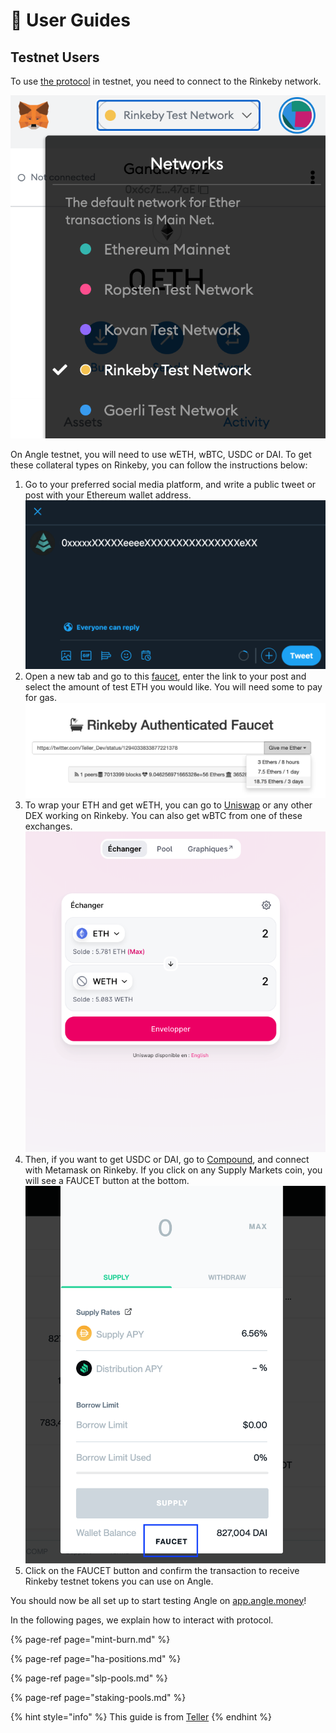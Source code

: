 # 📔 User Guides

## Testnet Users

To use [the protocol](https://app.angle.money) in testnet, you need to connect to the Rinkeby network.

![Metamask Rinkeby](../../.gitbook/assets/metamask-rinkeby-userguide.jpg)

On Angle testnet, you will need to use wETH, wBTC, USDC or DAI. To get these collateral types on Rinkeby, you can follow the instructions below:

1. Go to your preferred social media platform, and write a public tweet or post with your Ethereum wallet address.
![Ethereum Address Tweet](../../.gitbook/assets/tweet-address-userguide.png)
2. Open a new tab and go to this [faucet](https://faucet.rinkeby.io/), enter the link to your post and select the amount of test ETH you would like. You will need some to pay for gas.
![Faucet](../../.gitbook/assets/rinkeby-ethfaucet-userguide.png)
3. To wrap your ETH and get wETH, you can go to [Uniswap](https://app.uniswap.org) or any other DEX working on Rinkeby. You can also get wBTC from one of these exchanges.
![Uniswap](../../.gitbook/assets/uniswap-weth.png)
4. Then, if you want to get USDC or DAI, go to [Compound](https://app.compound.finance/), and connect with Metamask on Rinkeby. If you click on any Supply Markets coin, you will see a FAUCET button at the bottom.
![Compound Faucet](../../.gitbook/assets/compound-daifaucet-userguide.png)
5. Click on the FAUCET button and confirm the transaction to receive Rinkeby testnet tokens you can use on Angle.

You should now be all set up to start testing Angle on [app.angle.money](https://app.angle.money)!

In the following pages, we explain how to interact with protocol.

{% page-ref page="mint-burn.md" %}

 {% page-ref page="ha-positions.md" %}

 {% page-ref page="slp-pools.md" %}

 {% page-ref page="staking-pools.md" %}

{% hint style="info" %}
This guide is from [Teller](https://teller.gitbook.io/teller-1/testing-guide/getting-testnet-tokens-rinkeby)
{% endhint %}